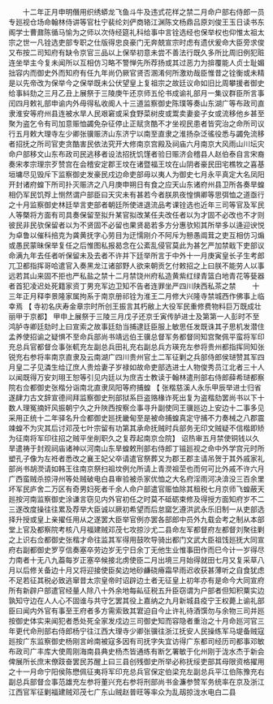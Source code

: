 <!-- { "loadSidebar": true } -->
　　十二年正月申明僭用织绣蟒龙飞鱼斗牛及违式花样之禁二月命户部右侍郎一员专廵视仓场命翰林侍讲等官杜宁裴纶刘俨商辂江渊陈文杨鼎吕原刘俊王玉日读书东阁学士曹鼐陈循马愉为之师以次侍经筵礼科给事中言铨选经也保举权也仰惟太祖太宗之世一凡铨选吏部专职之仕版得忠良豪门无奔兢宣宗时虑有遗伏爰命大臣旁求俊又布按二司知府有缺令京官三品以上保举初意未尝不善法行既久多所比周旧例犯赃连坐举主今复未闻所以互相仿习略不警惮先所荐扬或其过恶力为揜覆能人贞士耻媚拙容内而御史外而知府有任九年尚仍厥官贤否溷淆何所激劝哉臣惟昔之铨衡或未精是以先帝改为保举今之保举既未公伏望皇上复祖宗之故廷议命如旧比周攀援者御史给事紏劾之三月乙丑上展祭于三陵庚午还京师五伦书成谕礼部月一集议群臣所言事闰四月敕礼部申谕内外毋得私收阍人十三道监察御史陈璞等奏山东湖广等布政司直隶淮安等府州县连被水旱人民艰窘或采食野菜树皮或鬻卖妻妾子女或流移他乡甚至聚为盗乞令有司加意赈恤蠲免杂征停止正赋贪酷不才坐视民患者皆究治之命所司议行五月敕大理寺左少卿张骥赈济山东济宁以南至直隶之淮扬杂泛徭役悉与蠲免流移者招抚之所司官吏贪酷害民依法究开大修南京宫殿及祠庙六月南京大风雨山川坛灾命户部移文山东布政司民逃移者设法招抚饥馑者验日赈济会稽县人赵伯泰自言宋裔奏宋孝宗理宗歹赞宫在会稽安定郡王坟在诸暨福王坟在山阴者豪民田宅樵牧之喜基垣墉尽见毁斥下监察御史发豪民戍边命吏部毋以夷人为御史七月永平真定大名凤阳开封诸府蝗下所司扑灭赈济之八月庚申朔日有食之应天山东诸府州县卫所各奏旱蝗相仍军民饥殍上恻然谓户部臣曰天灾未有甚若今者朕夙夜惶惧卿等思弭恤之道亟行之十月监察御史林廷举言吏部者朝廷所使进退流品考课铨选也近年三司等官及军民人等槩将方面有司具奏保留至拟升某官拟改某任夫改任者以为才固不必改也不才则彼民非民欤保留者以为不贤固不必留也果贤曷若多方分惠欤矧其所举多以逄迎谀悦为卓鲁以催科掊克为龚黄抚字心劳目为迂懦刚介不阿斥为戅愚阘茸之吏互相仿习煽或愚民蒙昧保举复任之后惟图私报曷念在公紊乱侵官莫此为甚乞严加禁戢下吏部议命满九年去任者听保留未及去者不许并下廷举所言于中外十一月庚寅皇长子生考郎兀卫都指挥哥哈遣官入奏黑龙江诸部野人欲来朝贡乞付敕招之上曰朕不能劳人以事远若其山来固不拒也严私盐之禁十二月禁饶州府私造黄紫红绿青篮白地青花等甆器者首犯凌迟处死籍家资丁男充军边卫知不告者连罪坐严四川陕西私茶之禁 
　　十三年正月释李景隆家属拘系于南京册祁铨为淮王二月修大兴隆寺禁城西作佛事上临幸焉 【 寺初名庆寿金章宗时所创王振言其朽敝上大役军民重修费物料巨万既成壮丽甲于京都】 甲申上展祭于三陵三月戊子还京壬寅传胪进士及第第一人彭时不至鸿胪寺卿廷劾时上曰宣索之故事廷劾当捕逮廷臣服上敏思任发既诛其子思机发潜住孟养使招谕之疑惧不至命兵部尚书靖远伯王骥总督军务都督同知宫聚佩平蛮将军印充总兵官都督佥事张軏充左副总兵田礼充右副总兵方瑛充左参将贵州都指挥同知张锐充右参将率南京直隶及云南湖广四川贵州官土二军征剿之兵部侍郎侯琎赞其军四月皇二子见潾生给辽庶人贵烚妻子岁禄如故命吏部选进士人物俊秀员江北者三十人以闻既得万安刘珝王恕等引见内廷以为庶吉士教读于翰林遣刑部右侍郎薛希琎都察院右佥都御史张楷分诣南北直隶凤阳等府捕蝗 【 张楷慈溪人永乐甲辰举进士归省遂肆力古文辞宣德间拜监察御史刑部狱系巨盗赂椽诈死出复为盗楷劾罢尚书以下十数人理冤摘奸风振朝宁久之升陜西按察佥事寻升副使同王骥廵边上安边十二事多见采用正统十二年驿名升佥都御史廵抚畿甸至是被命捕蝗真定守捕不力奏械之八郡震竦蝗不为灾其后讨邓茂七叶宗留有功第其承命抚贼时兵部务无印文贼疑不信楷即矫为征南将军印往招之贼平坐削职久之复荐起南京佥院】 诏热审五月禁使铜钱以久旱遣祷于封观祠庙诸神以河南山东旱蝗敕刑部右侍郎丁镃廵视之命中外学宫元时所塑孔子像为左袵者悉改之襄王妃父卒请遣官祭葬又为郡王郡主请吊贺于其外戚家礼部尚书胡濙请如韩王往南京祭扫祖坟例允所请上青濙祖茔也而何可比外戚不许六月广西蛮贼杀掠浔州等处贼破电白县审验被杀家优恤之大名府淫雨河决渰没三百余里坏军民庐舍二万区有奇男妇死者千余人命户部遣官赈恤除其租税七月京师飞蝗蔽天廵按河南监察御史涂谦言窃见内外官初任之时莫不砥砺束修及得授方面知府岁不二三遂改度操往往累及荐举大臣诚以厥初希望而后怠窳乞遵洪武永乐旧制一从吏部选择升授或皇上亲擢任用从之遂罢大臣举官例亦罢各部郎中员外九载会考之制从本部堂上官及都察院考核八月福建贼邓茂七攻掠沙尤二县命左军都督府左都督刘聚往剿之上识右佥都御史张楷才命往监其军得用鼓吹导骑出都门文武大臣祖饯廵抚大同宣府右副都御史罗亨信奏塞卒劳边岁无宁日余丁无他生业惟事田作而巳今计一岁得尽力南者十无八九葢每岁正塞卒候接北虏使臣二月出境三月始得就田七月又复采草八月以后修关备边十月又将迎接使臣矣边地砂鹻硗瘠霜早雨迟收获甚薄听之自食犹虑不足若征其税必致逃窜昔太宗皇帝时诏辟边土者无征皇上初年亦有是命今大同宣府所有新辟户部遣官经量人除八十外余地每畆征税五升臣窃谓为户部者但知积粟实边孰知守边在人人心不固谁与共守乞罢其役上嘉纳之九月新城县疫宁王权薨上谕礼部臣曰闻内外官有事至王府者多方需索致其宭迫自今止许礼待酒馔勿与余物三司并廵按御史体实来闻犯者悉处死全家发戍边三司御史知而容隐者重治之十月命廵河官三年更代命刑部右侍郎杨宁往江西大理寺少卿张骥往浙江抚安人民操练军马堤备贼寇廵按广东监察御史杨刚言岭南被寇多因有司抚字失宜访得广东都司经历司都事邓敏布政司广丰库大使周刚海南县典史杨杰皆通练有断乞署敏于化州刚于泷水杰于新会俾展所长庶末僚跂奋罢民苏醒上曰三县创残御史所举必称抚绥吏部其母限资格擢用之十一月命宁阳侯陈懋佩征夷将军印充总兵官保定伯梁充左副总兵平江伯陈豫充右副总兵部督佥事范雄充左参将董兴充右参将刑部尚书金濂参赞军务统率在京及浙江江西官军征剿福建贼邓茂七广东山贼赵普旺等率众为乱刼掠泷水电白二县 

